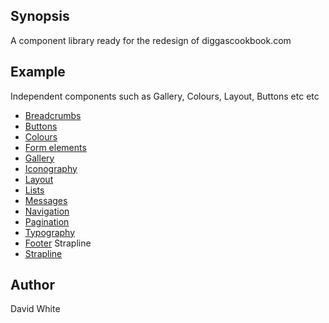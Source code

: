 ## Synopsis

A component library ready for the redesign of diggascookbook.com

## Example

Independent components such as Gallery, Colours, Layout, Buttons etc etc

* <a href="https://cdn.rawgit.com/webdigga/diggascookbook-components/master/library/breadcrumbs/index.html">Breadcrumbs</a>
* <a href="https://cdn.rawgit.com/webdigga/diggascookbook-components/master/library/buttons/index.html">Buttons</a>
* <a href="https://cdn.rawgit.com/webdigga/diggascookbook-components/master/library/colours/index.html">Colours</a>
* <a href="https://cdn.rawgit.com/webdigga/diggascookbook-components/master/library/form-elements/index.html">Form elements</a>
* <a href="https://cdn.rawgit.com/webdigga/diggascookbook-components/master/library/gallery/index.html">Gallery</a>
* <a href="https://cdn.rawgit.com/webdigga/diggascookbook-components/master/library/iconography/index.html">Iconography</a>
* <a href="https://cdn.rawgit.com/webdigga/diggascookbook-components/master/library/layout/index.html">Layout</a>
* <a href="https://cdn.rawgit.com/webdigga/diggascookbook-components/master/library/lists/index.html">Lists</a>
* <a href="https://cdn.rawgit.com/webdigga/diggascookbook-components/master/library/messages/index.html">Messages</a>
* <a href="https://cdn.rawgit.com/webdigga/diggascookbook-components/master/library/navigation/index.html">Navigation</a>
* <a href="https://cdn.rawgit.com/webdigga/diggascookbook-components/master/library/pagination/index.html">Pagination</a>
* <a href="https://cdn.rawgit.com/webdigga/diggascookbook-components/master/library/typography/index.html">Typography</a>
* <a href="https://cdn.rawgit.com/webdigga/diggascookbook-components/master/library/footer/index.html">Footer</a>
Strapline</a>
* <a href="https://cdn.rawgit.com/webdigga/diggascookbook-components/master/library/strapline/index.html">Strapline</a>

## Author

David White
